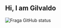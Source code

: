 ## Hi, I am Gilvaldo

![Fraga GitHub status](https://github-readme-stats.vercel.app/api?username=Gilvaldo&theme=dracula)
